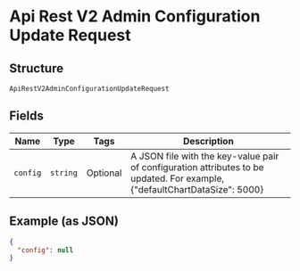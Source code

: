 
# Api Rest V2 Admin Configuration Update Request

## Structure

`ApiRestV2AdminConfigurationUpdateRequest`

## Fields

| Name | Type | Tags | Description |
|  --- | --- | --- | --- |
| `config` | `string` | Optional | A JSON file with the key-value pair of configuration attributes to be updated. For example, {"defaultChartDataSize": 5000} |

## Example (as JSON)

```json
{
  "config": null
}
```

